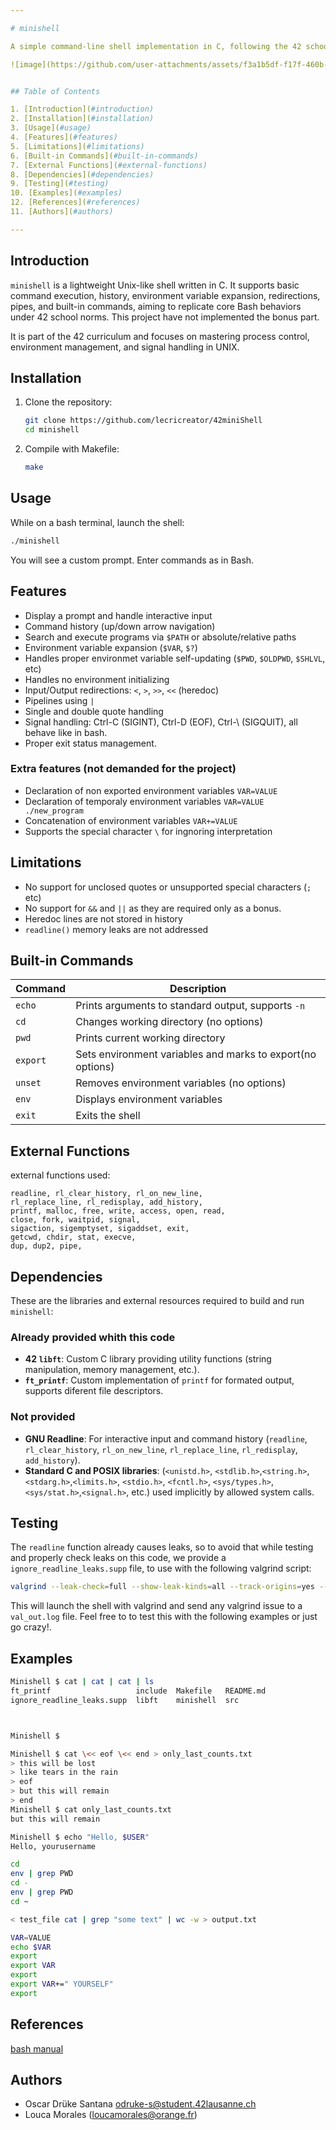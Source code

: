 ```yaml
---

# minishell

A simple command-line shell implementation in C, following the 42 school project guidelines.

![image](https://github.com/user-attachments/assets/f3a1b5df-f17f-460b-826a-0035ac86bc53)


## Table of Contents

1. [Introduction](#introduction)
2. [Installation](#installation)
3. [Usage](#usage)
4. [Features](#features)
5. [Limitations](#limitations)
6. [Built-in Commands](#built-in-commands)
7. [External Functions](#external-functions)
8. [Dependencies](#dependencies)
9. [Testing](#testing)
10. [Examples](#examples)
12. [References](#references)
11. [Authors](#authors)

---
```


## Introduction

`minishell` is a lightweight Unix-like shell written in C. It supports basic command execution, history, environment variable expansion, redirections, pipes, and built-in commands, aiming to replicate core Bash behaviors under 42 school norms. This project have not implemented the bonus part. 
   
It is part of the 42 curriculum and focuses on mastering process control, environment management, and signal handling in UNIX.


## Installation

1. Clone the repository:

   ```bash
   git clone https://github.com/lecricreator/42miniShell
   cd minishell
   ```
2. Compile with Makefile:

   ```bash
   make
   ```

## Usage

While on a bash terminal, launch the shell:

```bash
./minishell
```

You will see a custom prompt. Enter commands as in Bash.

## Features

* Display a prompt and handle interactive input
* Command history (up/down arrow navigation)
* Search and execute programs via `$PATH` or absolute/relative paths
* Environment variable expansion (`$VAR`, `$?`)
* Handles proper environmet variable self-updating (`$PWD`, `$OLDPWD`, `$SHLVL`, etc)
* Handles no environment initializing
* Input/Output redirections: `<`, `>`, `>>`, `<<` (heredoc)
* Pipelines using `|`
* Single and double quote handling
* Signal handling: Ctrl-C (SIGINT), Ctrl-D (EOF), Ctrl-\ (SIGQUIT), all behave like in bash.
* Proper exit status management.

### Extra features (not demanded for the project)

* Declaration of non exported environment variables `VAR=VALUE`
* Declaration of temporaly environment variables `VAR=VALUE ./new_program`
* Concatenation of environment variables `VAR+=VALUE`
* Supports the special character `\` for ingnoring interpretation

## Limitations

* No support for unclosed quotes or unsupported special characters (`;` etc)
* No support for `&&` and `||` as they are required only as a bonus.
* Heredoc lines are not stored in history
* `readline()` memory leaks are not addressed

## Built-in Commands

| Command  | Description                                               |
| -------- | ----------------------------------------------------------|
| `echo`   | Prints arguments to standard output, supports `-n`        |
| `cd`     | Changes working directory (no options)                    |
| `pwd`    | Prints current working directory                          |
| `export` | Sets environment variables and marks to export(no options)|
| `unset`  | Removes environment variables (no options)                |
| `env`    | Displays environment variables                            |
| `exit`   | Exits the shell                                           |


## External Functions

external functions used:

```
readline, rl_clear_history, rl_on_new_line,
rl_replace_line, rl_redisplay, add_history,
printf, malloc, free, write, access, open, read,
close, fork, waitpid, signal,
sigaction, sigemptyset, sigaddset, exit,
getcwd, chdir, stat, execve,
dup, dup2, pipe, 
```

## Dependencies

These are the libraries and external resources required to build and run `minishell`:

### Already provided whith this code
* **42 `libft`**: Custom C library providing utility functions (string manipulation, memory management, etc.).
* **`ft_printf`**: Custom implementation of `printf` for formated output, supports diferent file descriptors.
### Not provided
* **GNU Readline**: For interactive input and command history (`readline`, `rl_clear_history`, `rl_on_new_line`, `rl_replace_line`, `rl_redisplay`, `add_history`).
* **Standard C and POSIX libraries**: (`<unistd.h>`, `<stdlib.h>`,`<string.h>`,`<stdarg.h>`,`<limits.h>`, `<stdio.h>`, `<fcntl.h>`, `<sys/types.h>`,`<sys/stat.h>`,`<signal.h>`, etc.) used implicitly by allowed system calls.

## Testing

The `readline` function already causes leaks, so to avoid that while testing and properly check leaks on this code, we provide a `ignore_readline_leaks.supp` file, to use with the following valgrind script:
```bash
valgrind --leak-check=full --show-leak-kinds=all --track-origins=yes --verbose --log-file=val_out.log --suppressions=ignore_readline_leaks.supp ./minishell
```
This will launch the shell with valgrind and send any valgrind issue to a `val_out.log` file.
Feel free to to test this with the following examples or just go crazy!.

## Examples

```bash
Minishell $ cat | cat | cat | ls
ft_printf                   include  Makefile   README.md
ignore_readline_leaks.supp  libft    minishell  src



Minishell $ 
```

```bash
Minishell $ cat \<< eof \<< end > only_last_counts.txt
> this will be lost
> like tears in the rain
> eof
> but this will remain
> end
Minishell $ cat only_last_counts.txt 
but this will remain
```

```bash
Minishell $ echo "Hello, $USER"
Hello, yourusername
```



```bash
cd
env | grep PWD
cd -
env | grep PWD
cd ~
```

```bash
< test_file cat | grep "some text" | wc -w > output.txt
```

```bash
VAR=VALUE
echo $VAR
export
export VAR
export
export VAR+=" YOURSELF"
export
```

## References

[bash manual](https://www.gnu.org/software/bash/manual/bash.html)

## Authors

* Oscar Drüke Santana [odruke-s@student.42lausanne.ch](mailto:odruke-s@student.42lausanne.ch)
* Louca Morales (loucamorales@orange.fr)
